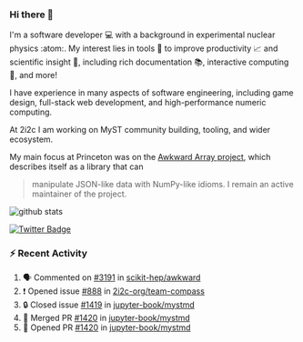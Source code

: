 ### Hi there 👋 

I'm a software developer 💻 with a background in experimental nuclear physics :atom:. My interest lies in tools :wrench: to improve productivity :chart_with_upwards_trend: and scientific insight :telescope:, including rich documentation 📚, interactive computing 🧮, and more! 

I have experience in many aspects of software engineering, including game design, full-stack web development, and high-performance numeric computing. 

At 2i2c I am working on MyST community building, tooling, and wider ecosystem. 

My main focus at Princeton was on the [Awkward Array project](awkward-array.org/), which describes itself as a library that can 
> manipulate JSON-like data with NumPy-like idioms. I remain an active maintainer of the project. 

![github stats](https://github-readme-stats.vercel.app/api?username=agoose77&show_icons=true&hide_rank=true&hide_title=true&bg_color=30,e76445,904e95&text_color=efe3ec&icon_color=efe3ec)
<!--
**agoose77/agoose77** is a ✨ _special_ ✨ repository because its `README.md` (this file) appears on your GitHub profile.

Here are some ideas to get you started:

- 🔭 I’m currently working on ...
- 🌱 I’m currently learning ...
- 👯 I’m looking to collaborate on ...
- 🤔 I’m looking for help with ...
- 💬 Ask me about ...
- 📫 How to reach me: ...
- 😄 Pronouns: ...
- ⚡ Fun fact: ...
-->

[![Twitter Badge](https://img.shields.io/twitter/follow/agoose77?style=flat-square&logo=Twitter&logoColor=white&color=cornflowerblue)](https://twitter.com/agoose77)

### :zap: Recent Activity

<!--START_SECTION:activity-->
1. 🗣 Commented on [#3191](https://github.com/scikit-hep/awkward/pull/3191#issuecomment-2260396974) in [scikit-hep/awkward](https://github.com/scikit-hep/awkward)
2. ❗ Opened issue [#888](https://github.com/2i2c-org/team-compass/issues/888) in [2i2c-org/team-compass](https://github.com/2i2c-org/team-compass)
3. 🔒 Closed issue [#1419](https://github.com/jupyter-book/mystmd/issues/1419) in [jupyter-book/mystmd](https://github.com/jupyter-book/mystmd)
4. 🎉 Merged PR [#1420](https://github.com/jupyter-book/mystmd/pull/1420) in [jupyter-book/mystmd](https://github.com/jupyter-book/mystmd)
5. 💪 Opened PR [#1420](https://github.com/jupyter-book/mystmd/pull/1420) in [jupyter-book/mystmd](https://github.com/jupyter-book/mystmd)
<!--END_SECTION:activity-->
